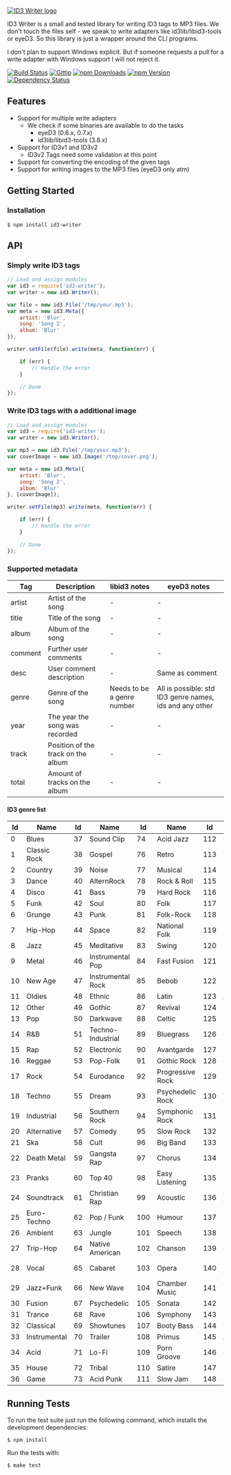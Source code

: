 [![ID3 Writer logo](https://raw.githubusercontent.com/Jack12816/id3-writer/master/logo.png)]()

ID3 Writer is a small and tested library for writing ID3 tags to MP3
files. We don't touch the files self - we speak to write adapters like
id3lib/libid3-tools or eyeD3. So this library is just a wrapper around the CLI programs.

I don't plan to support Windows explicit. But if someone requests a pull
for a write adapter with Windows support I will not reject it.

[![Build Status](http://img.shields.io/travis/Jack12816/id3-writer.svg)](http://travis-ci.org/Jack12816/id3-writer)
[![Gittip](http://img.shields.io/gittip/Jack12816.png)](https://www.gittip.com/Jack12816/)
[![npm Downloads](http://img.shields.io/npm/dm/id3-writer.svg)](https://www.npmjs.org/package/id3-writer)
[![npm Version](http://img.shields.io/npm/v/id3-writer.svg)](https://www.npmjs.org/package/id3-writer)
[![Dependency Status](https://david-dm.org/jack12816/id3-writer.png)](https://david-dm.org/jack12816/id3-writer)

## Features

* Support for multiple write adapters
    * We check if some binaries are available to do the tasks
        * eyeD3 (0.6.x, 0.7.x)
        * id3lib/libid3-tools (3.8.x)
* Support for ID3v1 and ID3v2
    * ID3v2 Tags need some validation at this point
* Support for converting the encoding of the given tags
* Support for writing images to the MP3 files (eyeD3 only atm)

## Getting Started

### Installation

    $ npm install id3-writer

## API

### Simply write ID3 tags

```js
// Load and assign modules
var id3 = require('id3-writer');
var writer = new id3.Writer();

var file = new id3.File('/tmp/your.mp3');
var meta = new id3.Meta({
    artist: 'Blur',
    song: 'Song 2',
    album: 'Blur'
});

writer.setFile(file).write(meta, function(err) {

    if (err) {
        // Handle the error
    }

    // Done
});
```

### Write ID3 tags with a additional image

```js
// Load and assign modules
var id3 = require('id3-writer');
var writer = new id3.Writer();

var mp3 = new id3.File('/tmp/your.mp3');
var coverImage = new id3.Image('/tmp/cover.png');

var meta = new id3.Meta({
    artist: 'Blur',
    song: 'Song 2',
    album: 'Blur'
}, [coverImage]);

writer.setFile(mp3).write(meta, function(err) {

    if (err) {
        // Handle the error
    }

    // Done
});
```

### Supported metadata

| Tag      | Description                        | libid3 notes               | eyeD3 notes                                             |
|----------|------------------------------------|----------------------------|---------------------------------------------------------|
| artist   | Artist of the song                 | -                          | -                                                       |
| title    | Title of the song                  | -                          | -                                                       |
| album    | Album of the song                  | -                          | -                                                       |
| comment  | Further user comments              | -                          | -                                                       |
| desc     | User comment description           | -                          | Same as comment                                         |
| genre    | Genre of the song                  | Needs to be a genre number | All is possible: std ID3 genre names, ids and any other |
| year     | The year the song was recorded     | -                          | -                                                       |
| track    | Position of the track on the album | -                          | -                                                       |
| total    | Amount of tracks on the album      | -                          | -                                                       |

#### ID3 genre list

| Id   | Name                | Id   | Name                | Id    | Name                     | Id    | Name                     |
| ---- | ------------------- | ---- | ------------------- | ----- | ------------------------ | ----- | ------------------------ |
| 0    | Blues               | 37   | Sound Clip          | 74    | Acid Jazz                | 112   | Club                     |
| 1    | Classic Rock        | 38   | Gospel              | 76    | Retro                    | 113   | Tango                    |
| 2    | Country             | 39   | Noise               | 77    | Musical                  | 114   | Samba                    |
| 3    | Dance               | 40   | AlternRock          | 78    | Rock & Roll              | 115   | Folklore                 |
| 4    | Disco               | 41   | Bass                | 79    | Hard Rock                | 116   | Ballad                   |
| 5    | Funk                | 42   | Soul                | 80    | Folk                     | 117   | Power Ballad             |
| 6    | Grunge              | 43   | Punk                | 81    | Folk-Rock                | 118   | Rhythmic Soul            |
| 7    | Hip-Hop             | 44   | Space               | 82    | National Folk            | 119   | Freestyle                |
| 8    | Jazz                | 45   | Meditative          | 83    | Swing                    | 120   | Duet                     |
| 9    | Metal               | 46   | Instrumental Pop    | 84    | Fast  Fusion             | 121   | Punk Rock                |
| 10   | New Age             | 47   | Instrumental Rock   | 85    | Bebob                    | 122   | Drum Solo                |
| 11   | Oldies              | 48   | Ethnic              | 86    | Latin                    | 123   | A Cappella               |
| 12   | Other               | 49   | Gothic              | 87    | Revival                  | 124   | Euro-House               |
| 13   | Pop                 | 50   | Darkwave            | 88    | Celtic                   | 125   | Dance Hall               |
| 14   | R&B                 | 51   | Techno-Industrial   | 89    | Bluegrass                | 126   | Goa                      |
| 15   | Rap                 | 52   | Electronic          | 90    | Avantgarde               | 127   | Drum & Bass              |
| 16   | Reggae              | 53   | Pop-Folk            | 91    | Gothic Rock              | 128   | Club-House               |
| 17   | Rock                | 54   | Eurodance           | 92    | Progressive Rock         | 129   | Hardcore                 |
| 18   | Techno              | 55   | Dream               | 93    | Psychedelic Rock         | 130   | Terror                   |
| 19   | Industrial          | 56   | Southern Rock       | 94    | Symphonic Rock           | 131   | Indie                    |
| 20   | Alternative         | 57   | Comedy              | 95    | Slow Rock                | 132   | BritPop                  |
| 21   | Ska                 | 58   | Cult                | 96    | Big Band                 | 133   | Negerpunk                |
| 22   | Death Metal         | 59   | Gangsta Rap         | 97    | Chorus                   | 134   | Polsk Punk               |
| 23   | Pranks              | 60   | Top 40              | 98    | Easy Listening           | 135   | Beat                     |
| 24   | Soundtrack          | 61   | Christian Rap       | 99    | Acoustic                 | 136   | Christian Gangsta Rap    |
| 25   | Euro-Techno         | 62   | Pop / Funk          | 100   | Humour                   | 137   | Heavy Metal              |
| 26   | Ambient             | 63   | Jungle              | 101   | Speech                   | 138   | Black Metal              |
| 27   | Trip-Hop            | 64   | Native American     | 102   | Chanson                  | 139   | Crossover                |
| 28   | Vocal               | 65   | Cabaret             | 103   | Opera                    | 140   | Contemporary Christian   |
| 29   | Jazz+Funk           | 66   | New Wave            | 104   | Chamber Music            | 141   | Christian Rock           |
| 30   | Fusion              | 67   | Psychedelic         | 105   | Sonata                   | 142   | Merengue                 |
| 31   | Trance              | 68   | Rave                | 106   | Symphony                 | 143   | Salsa                    |
| 32   | Classical           | 69   | Showtunes           | 107   | Booty Bass               | 144   | Thrash Metal             |
| 33   | Instrumental        | 70   | Trailer             | 108   | Primus                   | 145   | Anime                    |
| 34   | Acid                | 71   | Lo-Fi               | 109   | Porn Groove              | 146   | JPop                     |
| 35   | House               | 72   | Tribal              | 110   | Satire                   | 147   | Synthpop                 |
| 36   | Game                | 73   | Acid Punk           | 111   | Slow Jam                 | 148   | Rock/Pop                 |

## Running Tests

To run the test suite just run the following command, which installs the
development dependencies:

    $ npm install

Run the tests with:

    $ make test

